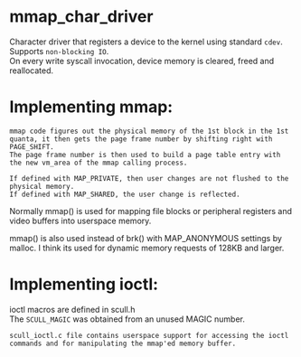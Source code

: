 # mmap_char_driver

Character driver that registers a device to the kernel using standard `cdev`.  
Supports `non-blocking IO`.  
On every write syscall invocation, device memory is cleared, freed and reallocated.  

# Implementing mmap:  
```
mmap code figures out the physical memory of the 1st block in the 1st quanta, it then gets the page frame number by shifting right with PAGE_SHIFT.
The page frame number is then used to build a page table entry with the new vm_area of the mmap calling process. 

If defined with MAP_PRIVATE, then user changes are not flushed to the physical memory.  
If defined with MAP_SHARED, the user change is reflected.  
```
Normally mmap() is used for mapping file blocks or peripheral registers and video buffers into userspace memory.  

mmap() is also used instead of brk() with MAP_ANONYMOUS settings by malloc. I think its used for dynamic memory requests of 128KB and larger.

# Implementing ioctl:
ioctl macros are defined in scull.h  
The `SCULL_MAGIC` was obtained from an unused MAGIC number.  
```
scull_ioctl.c file contains userspace support for accessing the ioctl commands and for manipulating the mmap'ed memory buffer.  

```


